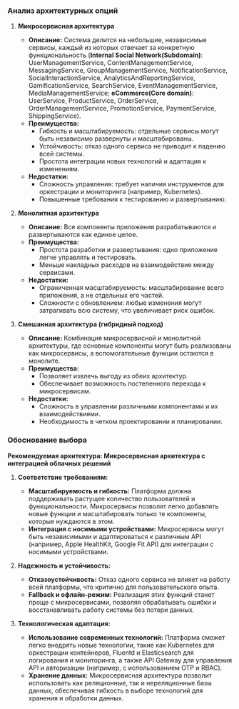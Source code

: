 ### Анализ архитектурных опций

1. **Микросервисная архитектура**
   - **Описание:** Система делится на небольшие, независимые сервисы, каждый из которых отвечает за конкретную функциональность (**Internal Social Network(Subdomain)**: UserManagementService, ContentManagementService, MessagingService, GroupManagementService, NotificationService, SocialInteractionService, AnalyticsAndReportingService, GamificationService, SearchService, EventManagementService, MediaManagementService;
   **eCommerce(Core domain)**: UserService, ProductService, OrderService, OrderManagementService, PromotionService, PaymentService, ShippingService).
   - **Преимущества:**
     - Гибкость и масштабируемость: отдельные сервисы могут быть независимо развернуты и масштабированы.
     - Устойчивость: отказ одного сервиса не приводит к падению всей системы.
     - Простота интеграции новых технологий и адаптация к изменениям.
   - **Недостатки:**
     - Сложность управления: требует наличия инструментов для оркестрации и мониторинга (например, Kubernetes).
     - Повышенные требования к тестированию и развертыванию.

3. **Монолитная архитектура**
   - **Описание:** Все компоненты приложения разрабатываются и развертываются как единое целое.
   - **Преимущества:**
     - Простота разработки и развертывания: одно приложение легче управлять и тестировать.
     - Меньше накладных расходов на взаимодействие между сервисами.
   - **Недостатки:**
     - Ограниченная масштабируемость: масштабирование всего приложения, а не отдельных его частей.
     - Сложности с обновлением: любые изменения могут затрагивать всю систему, что увеличивает риск ошибок.

4. **Смешанная архитектура (гибридный подход)**
   - **Описание:** Комбинация микросервисной и монолитной архитектуры, где основные компоненты могут быть реализованы как микросервисы, а вспомогательные функции остаются в монолите.
   - **Преимущества:**
     - Позволяет извлечь выгоду из обеих архитектур.
     - Обеспечивает возможность постепенного перехода к микросервисам.
   - **Недостатки:**
     - Сложность в управлении различными компонентами и их взаимодействиями.
     - Необходимость в четком проектировании и планировании.

### Обоснование выбора

**Рекомендуемая архитектура: Микросервисная архитектура с интеграцией облачных решений**

1. **Соответствие требованиям:**
   - **Масштабируемость и гибкость:** Платформа должна поддерживать растущее количество пользователей и функциональности. Микросервисы позволят легко добавлять новые функции и масштабировать только те компоненты, которые нуждаются в этом.
   - **Интеграция с носимыми устройствами:** Микросервисы могут быть независимыми и адаптироваться к различным API (например, Apple HealthKit, Google Fit API) для интеграции с носимыми устройствами.

2. **Надежность и устойчивость:**
   - **Отказоустойчивость:** Отказ одного сервиса не влияет на работу всей платформы, что критично для пользовательского опыта.
   - **Fallback и офлайн-режим:** Реализация этих функций станет проще с микросервисами, позволяя обрабатывать ошибки и восстанавливать работу системы без потери данных.

3. **Технологическая адаптация:**
   - **Использование современных технологий:** Платформа сможет легко внедрять новые технологии, такие как Kubernetes для оркестрации контейнеров, Fluentd и Elasticsearch для логирования и мониторинга, а также API Gateway для управления API и авторизации (например, с использованием OTP и RBAC).
   - **Хранение данных:** Микросервисная архитектура позволит использовать как реляционные, так и нереляционные базы данных, обеспечивая гибкость в выборе технологий для хранения и обработки данных.

